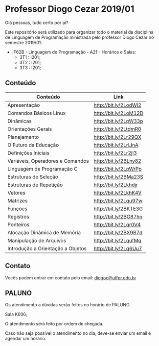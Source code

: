 # Professor Diogo Cezar 2019/01

Olá pessoas, tudo certo por ai?

Este repositório será utilizado para organizar todo o material da disciplina de Linguagem de Programação ministrada pelo professor Diogo Cezar no semestre 2019/01.

- IF62B - Linguagem de Programação - A21 - Horários e Salas:
  - 3T1 : I201;
  - 3T2 : I201;
  - 3T3 : I201;

## Conteúdo

| Conteúdo                          | Link                  |
| --------------------------------- | --------------------- |
| Apresentação                      | http://bit.ly/2LodWj2 |
| Comandos Básicos Linux            | http://bit.ly/2LoM12D |
| Dinâmicas                         | http://bit.ly/2LpW33p |
| Orientações Gerais                | http://bit.ly/2LtdmR0 |
| Planejamento                      | http://bit.ly/2Lr29QX |
| O Futuro da Educação              | http://bit.ly/2LrLInA |
| Definições Iniciais               | http://bit.ly/2Lr2jI3 |
| Variáveis, Operadores e Comandos  | http://bit.ly/2BLny82 |
| Linguagem de Programação C        | http://bit.ly/2LpWrPp |
| Estruturas de Seleção             | http://bit.ly/2BMa23S |
| Estruturas de Repetição           | http://bit.ly/2Lkhdjr |
| Vetores                           | http://bit.ly/2LkhK4V |
| Matrizes                          | http://bit.ly/2Lqu97w |
| Funções                           | http://bit.ly/2BKTE3G |
| Registros                         | http://bit.ly/2BG87hn |
| Ponteiros                         | http://bit.ly/2Lqr0V4 |
| Alocação Dinâmica de Memória      | http://bit.ly/2BX9B7d |
| Manipulação de Arquivos           | http://bit.ly/2LqufMq |
| Introdução a Orientação a Objetos | http://bit.ly/2Lq6Uu7 |

## Contato

Vocês podem entrar em contato pelo email: diogoc@utfpr.edu.br

## PALUNO

Os atendimento a dúvidas serão feitos no horário de PALUNO.

Sala K006;

O atendimento será feito por ordem de chegada.

Caso não seja possível o atendimento no dia, deve-se enviar um email e agendar um horário.
